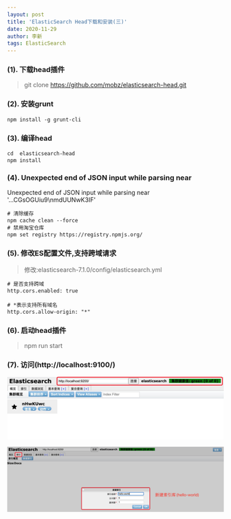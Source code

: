 ```yaml
---
layout: post
title: 'ElasticSearch Head下载和安装(三)'
date: 2020-11-29
author: 李新
tags: ElasticSearch
---
```


### (1). 下载head插件

> git clone https://github.com/mobz/elasticsearch-head.git    

### (2). 安装grunt
```
npm install -g grunt-cli
```

### (3). 编译head
```
cd  elasticsearch-head
npm install
```

### (4). Unexpected end of JSON input while parsing near
Unexpected end of JSON input while parsing near '...CGsOGUiu9\nmdUUNwK3IF'

```
# 清除缓存
npm cache clean --force
# 禁用淘宝仓库
npm set registry https://registry.npmjs.org/
```

### (5). 修改ES配置文件,支持跨域请求
> 修改:elasticsearch-7.1.0/config/elasticsearch.yml

```
# 是否支持跨域
http.cors.enabled: true

# *表示支持所有域名
http.cors.allow-origin: "*"
```

### (6). 启动head插件
> npm run start

### (7). 访问(http://localhost:9100/)

!["Head UI"](/assets/elasticsearch/imgs/elastic-head-ui.png)


!["Head 添加索引库"](/assets/elasticsearch/imgs/elasticsearch-head-add-index.png)